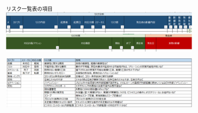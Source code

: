 
リスク一覧表の項目
![alt text](img/リスク管理_項目１.png)
![alt text](img/リスク管理_項目２.png)

![alt text](img/リスク管理_パラメータ.png)